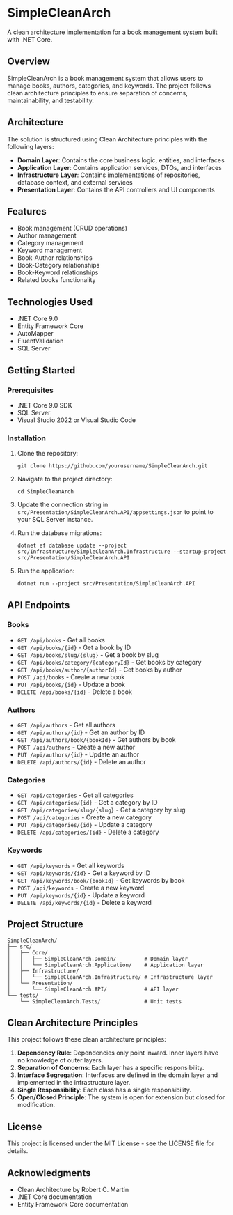 # SimpleCleanArch

A clean architecture implementation for a book management system built with .NET Core.

## Overview

SimpleCleanArch is a book management system that allows users to manage books, authors, categories, and keywords. The project follows clean architecture principles to ensure separation of concerns, maintainability, and testability.

## Architecture

The solution is structured using Clean Architecture principles with the following layers:

- **Domain Layer**: Contains the core business logic, entities, and interfaces
- **Application Layer**: Contains application services, DTOs, and interfaces
- **Infrastructure Layer**: Contains implementations of repositories, database context, and external services
- **Presentation Layer**: Contains the API controllers and UI components

## Features

- Book management (CRUD operations)
- Author management
- Category management
- Keyword management
- Book-Author relationships
- Book-Category relationships
- Book-Keyword relationships
- Related books functionality

## Technologies Used

- .NET Core 9.0
- Entity Framework Core
- AutoMapper
- FluentValidation
- SQL Server

## Getting Started

### Prerequisites

- .NET Core 9.0 SDK
- SQL Server
- Visual Studio 2022 or Visual Studio Code

### Installation

1. Clone the repository:
   ```
   git clone https://github.com/yourusername/SimpleCleanArch.git
   ```

2. Navigate to the project directory:
   ```
   cd SimpleCleanArch
   ```

3. Update the connection string in `src/Presentation/SimpleCleanArch.API/appsettings.json` to point to your SQL Server instance.

4. Run the database migrations:
   ```
   dotnet ef database update --project src/Infrastructure/SimpleCleanArch.Infrastructure --startup-project src/Presentation/SimpleCleanArch.API
   ```

5. Run the application:
   ```
   dotnet run --project src/Presentation/SimpleCleanArch.API
   ```

## API Endpoints

### Books

- `GET /api/books` - Get all books
- `GET /api/books/{id}` - Get a book by ID
- `GET /api/books/slug/{slug}` - Get a book by slug
- `GET /api/books/category/{categoryId}` - Get books by category
- `GET /api/books/author/{authorId}` - Get books by author
- `POST /api/books` - Create a new book
- `PUT /api/books/{id}` - Update a book
- `DELETE /api/books/{id}` - Delete a book

### Authors

- `GET /api/authors` - Get all authors
- `GET /api/authors/{id}` - Get an author by ID
- `GET /api/authors/book/{bookId}` - Get authors by book
- `POST /api/authors` - Create a new author
- `PUT /api/authors/{id}` - Update an author
- `DELETE /api/authors/{id}` - Delete an author

### Categories

- `GET /api/categories` - Get all categories
- `GET /api/categories/{id}` - Get a category by ID
- `GET /api/categories/slug/{slug}` - Get a category by slug
- `POST /api/categories` - Create a new category
- `PUT /api/categories/{id}` - Update a category
- `DELETE /api/categories/{id}` - Delete a category

### Keywords

- `GET /api/keywords` - Get all keywords
- `GET /api/keywords/{id}` - Get a keyword by ID
- `GET /api/keywords/book/{bookId}` - Get keywords by book
- `POST /api/keywords` - Create a new keyword
- `PUT /api/keywords/{id}` - Update a keyword
- `DELETE /api/keywords/{id}` - Delete a keyword

## Project Structure

```
SimpleCleanArch/
├── src/
│   ├── Core/
│   │   ├── SimpleCleanArch.Domain/         # Domain layer
│   │   └── SimpleCleanArch.Application/    # Application layer
│   ├── Infrastructure/
│   │   └── SimpleCleanArch.Infrastructure/ # Infrastructure layer
│   └── Presentation/
│       └── SimpleCleanArch.API/            # API layer
└── tests/
    └── SimpleCleanArch.Tests/              # Unit tests
```

## Clean Architecture Principles

This project follows these clean architecture principles:

1. **Dependency Rule**: Dependencies only point inward. Inner layers have no knowledge of outer layers.
2. **Separation of Concerns**: Each layer has a specific responsibility.
3. **Interface Segregation**: Interfaces are defined in the domain layer and implemented in the infrastructure layer.
4. **Single Responsibility**: Each class has a single responsibility.
5. **Open/Closed Principle**: The system is open for extension but closed for modification.

## License

This project is licensed under the MIT License - see the LICENSE file for details.

## Acknowledgments

- Clean Architecture by Robert C. Martin
- .NET Core documentation
- Entity Framework Core documentation 